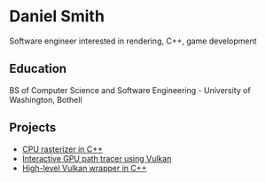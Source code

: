 # Daniel Smith
Software engineer interested in rendering, C++, game development

## Education
BS of Computer Science and Software Engineering - University of Washington, Bothell

## Projects
* [CPU rasterizer in C++](https://github.com/Daniel-JSmith/tls1)
* [Interactive GPU path tracer using Vulkan](https://github.com/Daniel-JSmith/els1)
* [High-level Vulkan wrapper in C++](https://github.com/Daniel-JSmith/cgin1)
